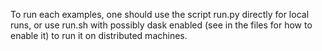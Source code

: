To run each examples, one should use the script run.py directly for local runs, or use run.sh with possibly dask enabled (see in the files for how to enable it) to run it on distributed machines.
